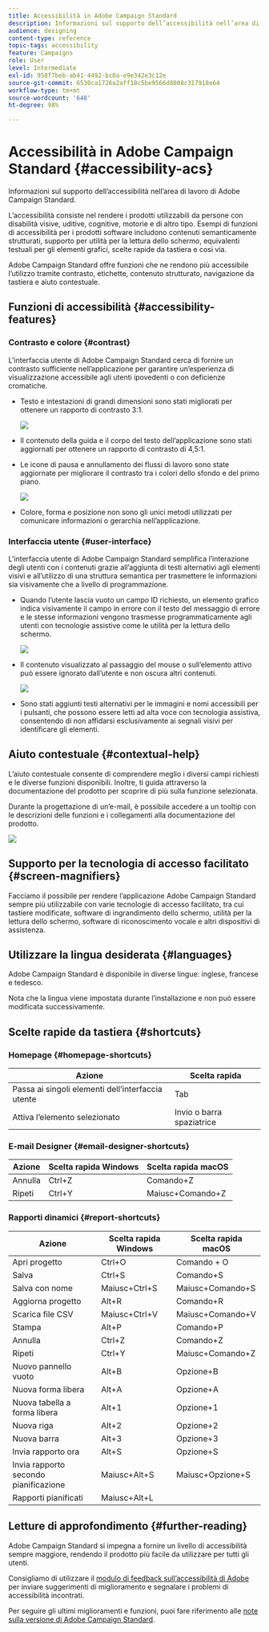 ```yaml
---
title: Accessibilità in Adobe Campaign Standard
description: Informazioni sul supporto dell’accessibilità nell’area di lavoro di Adobe Campaign Standard.
audience: designing
content-type: reference
topic-tags: accessibility
feature: Campaigns
role: User
level: Intermediate
exl-id: 958f7beb-ab41-4492-bc0a-e9e342e3c12e
source-git-commit: 6530ca1726a2aff18c5be9566d8008c317918e64
workflow-type: tm+mt
source-wordcount: '648'
ht-degree: 98%

---
```


# Accessibilità in Adobe Campaign Standard {#accessibility-acs}

Informazioni sul supporto dell’accessibilità nell’area di lavoro di Adobe Campaign Standard.

L’accessibilità consiste nel rendere i prodotti utilizzabili da persone con disabilità visive, uditive, cognitive, motorie e di altro tipo. Esempi di funzioni di accessibilità per i prodotti software includono contenuti semanticamente strutturati, supporto per utilità per la lettura dello schermo, equivalenti testuali per gli elementi grafici, scelte rapide da tastiera e così via.

 Adobe Campaign Standard offre funzioni che ne rendono più accessibile l’utilizzo tramite contrasto, etichette, contenuto strutturato, navigazione da tastiera e aiuto contestuale.

## Funzioni di accessibilità {#accessibility-features}

### Contrasto e colore {#contrast}

L’interfaccia utente di Adobe Campaign Standard cerca di fornire un contrasto sufficiente nell’applicazione per garantire un’esperienza di visualizzazione accessibile agli utenti ipovedenti o con deficienze cromatiche.

* Testo e intestazioni di grandi dimensioni sono stati migliorati per ottenere un rapporto di contrasto 3:1.

   ![](assets/accessibility_2.png)

* Il contenuto della guida e il corpo del testo dell’applicazione sono stati aggiornati per ottenere un rapporto di contrasto di 4,5:1.

* Le icone di pausa e annullamento dei flussi di lavoro sono state aggiornate per migliorare il contrasto tra i colori dello sfondo e del primo piano.

   ![](assets/accessibility_1.png)

* Colore, forma e posizione non sono gli unici metodi utilizzati per comunicare informazioni o gerarchia nell’applicazione.

### Interfaccia utente {#user-interface}

L’interfaccia utente di Adobe Campaign Standard semplifica l’interazione degli utenti con i contenuti grazie all’aggiunta di testi alternativi agli elementi visivi e all’utilizzo di una struttura semantica per trasmettere le informazioni sia visivamente che a livello di programmazione.

* Quando l’utente lascia vuoto un campo ID richiesto, un elemento grafico indica visivamente il campo in errore con il testo del messaggio di errore e le stesse informazioni vengono trasmesse programmaticamente agli utenti con tecnologie assistive come le utilità per la lettura dello schermo.

   ![](assets/accessibility_3.png)

* Il contenuto visualizzato al passaggio del mouse o sull’elemento attivo può essere ignorato dall’utente e non oscura altri contenuti.

   ![](assets/accessibility_4.png)

* Sono stati aggiunti testi alternativi per le immagini e nomi accessibili per i pulsanti, che possono essere letti ad alta voce con tecnologia assistiva, consentendo di non affidarsi esclusivamente ai segnali visivi per identificare gli elementi.

<!--
### Create responsive resize for multiple devices {#resize-devices}

When designing for multiple devices and platforms, it's important to create a seamless experience for screen sizes across mobile and desktop resolutions.

Adobe Campaign Standard allows you to design and test emails and push notifications on different devices such as: iPhone, Android devices, iPad, Android tablet and desktop.

![](assets/accessibility_6.png)
-->

## Aiuto contestuale {#contextual-help}

L’aiuto contestuale consente di comprendere meglio i diversi campi richiesti e le diverse funzioni disponibili. Inoltre, ti guida attraverso la documentazione del prodotto per scoprire di più sulla funzione selezionata.

Durante la progettazione di un’e-mail, è possibile accedere a un tooltip con le descrizioni delle funzioni e i collegamenti alla documentazione del prodotto.

![](assets/accessibility_7.png)

## Supporto per la tecnologia di accesso facilitato {#screen-magnifiers}

Facciamo il possibile per rendere l’applicazione Adobe Campaign Standard sempre più utilizzabile con varie tecnologie di accesso facilitato, tra cui tastiere modificate, software di ingrandimento dello schermo, utilità per la lettura dello schermo, software di riconoscimento vocale e altri dispositivi di assistenza.

## Utilizzare la lingua desiderata {#languages}

Adobe Campaign Standard è disponibile in diverse lingue: inglese, francese e tedesco.

Nota che la lingua viene impostata durante l’installazione e non può essere modificata successivamente.

## Scelte rapide da tastiera {#shortcuts}

### Homepage {#homepage-shortcuts}

| Azione | Scelta rapida |
| --- | --- |
| Passa ai singoli elementi dell’interfaccia utente | Tab |
| Attiva l’elemento selezionato | Invio o barra spaziatrice |

### E-mail Designer {#email-designer-shortcuts}

| Azione | Scelta rapida Windows | Scelta rapida macOS |
| --- | --- | --- |
| Annulla | Ctrl+Z | Comando+Z |
| Ripeti | Ctrl+Y | Maiusc+Comando+Z |

### Rapporti dinamici {#report-shortcuts}

| Azione | Scelta rapida Windows | Scelta rapida macOS |
| --- | --- | --- |
| Apri progetto | Ctrl+O | Comando + O |
| Salva | Ctrl+S | Comando+S |
| Salva con nome | Maiusc+Ctrl+S | Maiusc+Comando+S |
| Aggiorna progetto | Alt+R | Comando+R |
| Scarica file CSV | Maiusc+Ctrl+V | Maiusc+Comando+V |
| Stampa | Alt+P | Comando+P |
| Annulla | Ctrl+Z | Comando+Z |
| Ripeti | Ctrl+Y | Maiusc+Comando+Z |
| Nuovo pannello vuoto | Alt+B | Opzione+B |
| Nuova forma libera | Alt+A | Opzione+A |
| Nuova tabella a forma libera | Alt+1 | Opzione+1 |
| Nuova riga | Alt+2 | Opzione+2 |
| Nuova barra | Alt+3 | Opzione+3 |
| Invia rapporto ora | Alt+S | Opzione+S |
| Invia rapporto secondo pianificazione | Maiusc+Alt+S | Maiusc+Opzione+S |
| Rapporti pianificati | Maiusc+Alt+L | <!-- Should be 'Shift + Option + L ' but does not work on Mac --> |

## Letture di approfondimento {#further-reading}

 Adobe Campaign Standard si impegna a fornire un livello di accessibilità sempre maggiore, rendendo il prodotto più facile da utilizzare per tutti gli utenti.

Consigliamo di utilizzare il [modulo di feedback sull’accessibilità di Adobe](https://www.adobe.com/accessibility/feedback.html) per inviare suggerimenti di miglioramento e segnalare i problemi di accessibilità incontrati.

Per seguire gli ultimi miglioramenti e funzioni, puoi fare riferimento alle [note sulla versione di Adobe Campaign Standard](https://experienceleague.adobe.com/docs/campaign-standard/using/release-notes/release-notes.html#release-notes).
